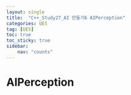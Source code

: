 ```yaml
---
layout: single
title:  "C++_Study27_AI 만들기6 AIPerception"
categories: UE5
tag: [UE5]
toc: true
toc_sticky: true
sidebar:
    nav: "counts"
---
```


# AIPerception 

## 